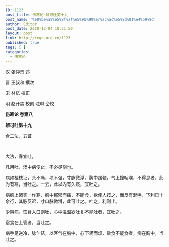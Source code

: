 ```yaml
---
ID: 1123
post_title: 伤寒论·辨可吐第十九
post_name: '%e8%be%a8%e5%8f%af%e5%90%90%e7%ac%ac%e5%8d%81%e4%b9%9d'
author: Editor
post_date: 2020-12-04 10:21:50
layout: post
link: http://kege.org.cn/1123
published: true
tags: [ ]
categories:
  - 伤寒论
---
```

<!-- wp:paragraph -->
<p>汉 张仲景 述</p>
<p>晋 王叔和 撰次</p>
<p>宋 林亿 校正</p>
<p>明 赵开美 校刻 沈琳 仝校</p>
<p><strong>伤寒论 卷第八</strong></p>
<p><strong>辨可吐第十九</strong></p>
<p>合二法，五证</p>
<!-- /wp:paragraph -->

<!-- wp:paragraph -->
<p>&nbsp;</p>
<!-- /wp:paragraph -->

<!-- wp:paragraph -->
<p>大法，春宜吐。</p>
<!-- /wp:paragraph -->

<!-- wp:paragraph -->
<p>凡用吐，汤中病便止，不必尽剂也。</p>
<!-- /wp:paragraph -->

<!-- wp:paragraph -->
<p>病如桂枝证，头不痛，项不强，寸脉微浮，胸中痞鞕，气上撞咽喉，不得息者，此为有寒，当吐之。一云，此以内有久痰，宜吐之。</p>
<!-- /wp:paragraph -->

<!-- wp:paragraph -->
<p>病胸上诸实一作寒，胸中郁郁而痛，不能食，欲使人按之，而反有涎唾，下利日十余行，其脉反迟，寸口脉微滑，此可吐之。吐之，利则止。</p>
<!-- /wp:paragraph -->

<!-- wp:paragraph -->
<p>少阴病，饮食入口则吐，心中温温欲吐复不能吐者，宜吐之。</p>
<!-- /wp:paragraph -->

<!-- wp:paragraph -->
<p>宿食在上管者，当吐之。</p>
<!-- /wp:paragraph -->

<!-- wp:paragraph -->
<p>病手足逆冷，脉乍结，以客气在胸中，心下满而烦，欲食不能食者，病在胸中，当吐之。</p>
<!-- /wp:paragraph -->